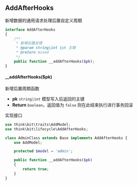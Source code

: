 ## AddAfterHooks

新增数据的通用请求处理后置自定义周期

```php
interface AddAfterHooks
{
    /**
     * 新增后置处理
     * @param string|int $pk 主键
     * @return mixed
     */
    public function __addAfterHooks($pk);
}
```

#### __addAfterHooks($pk)

新增后置周期函数

- **pk** `string|int` 模型写入后返回的主键
- **Return** `boolean`，返回值为 `false` 则在此结束执行进行事务回滚

实现接口

```php
use think\bit\traits\AddModel;
use think\bit\lifecycle\AddAfterHooks;

class AdminClass extends Base implements AddAfterHooks {
    use AddModel;

    protected $model = 'admin';

    public function __addAfterHooks($pk)
    {
        return true;
    }
}
```